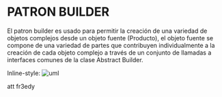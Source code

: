 # PATRON BUILDER 

El patron builder es usado para permitir la creación de una variedad de objetos complejos desde un objeto fuente (Producto), el objeto fuente se compone de una variedad de partes que contribuyen individualmente a la creación de cada objeto complejo a través de un conjunto de llamadas a interfaces comunes de la clase Abstract Builder.

Inline-style: 
![uml](https://es.wikipedia.org/wiki/Builder_%28patr%C3%B3n_de_dise%C3%B1o%29#/media/File:Builder_UML_class_diagram.svg "Logo Title Text 1")

att fr3edy
